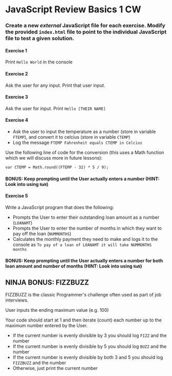 # JavaScript Review Basics 1 CW

### Create a new *external* JavaScript file for each exercise. Modify the provided ```index.html``` file to point to the individual JavaScript file to test a given solution.

#### Exercise 1
Print ```Hello World``` in the console

#### Exercise 2
Ask the user for any input. Print that user input.

#### Exercise 3
Ask the user for input. Print ```Hello [THEIR NAME]```

#### Exercise 4
* Ask the user to input the temperature as a number (store in variable ```FTEMP```), and convert it to celcius (store in variable ```CTEMP```)
* Log the message ```FTEMP Fahrenheit equals CTEMP in Celcius```

Use the following line of code for the conversion (this uses a Math function which we will discuss more in future lessons):

```var CTEMP = Math.round((FTEMP - 32) * 5 / 9);```

#### BONUS: Keep prompting until the User actually enters a number (HINT: Look into using ```NaN```)

#### Exercise 5
Write a JavaScript program that does the following:
* Prompts the User to enter their outstanding loan amount as a number (```LOANAMT```)
* Prompts the User to enter the number of months in which they want to pay off the loan (```NUMMONTHS```)
* Calculates the monthly payment they need to make and logs it to the console as ```To pay of a loan of LOANAMT it will take NUMMONTHS months```

#### BONUS: Keep prompting until the User actually enters a number for both loan amount and number of months (HINT: Look into using ```NaN```)

## NINJA BONUS: FIZZBUZZ

FIZZBUZZ is the classic Programmer's challenge often used as part of job interviews.

User inputs the ending maximum value (e.g. 100) 

Your code should start at 1 and then iterate (count) each number up to the maximum number entered by the User.

* If the current number is evenly divisible by 3 you should log ```FIZZ``` and the number
* If the current number is evenly divisible by 5 you should log ```BUZZ``` and the number
* If the current number is evenly divisible by both 3 and 5 you should log ```FIZZBUZZ``` and the number 
* Otherwise, just print the current number



